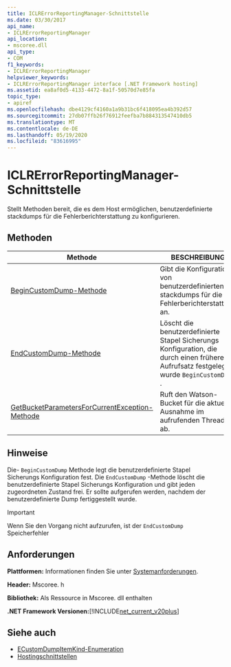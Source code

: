 ```yaml
---
title: ICLRErrorReportingManager-Schnittstelle
ms.date: 03/30/2017
api_name:
- ICLRErrorReportingManager
api_location:
- mscoree.dll
api_type:
- COM
f1_keywords:
- ICLRErrorReportingManager
helpviewer_keywords:
- ICLRErrorReportingManager interface [.NET Framework hosting]
ms.assetid: ea8af0d5-4133-4472-8a1f-50570d7e85fa
topic_type:
- apiref
ms.openlocfilehash: dbe4129cf4160a1a9b31bc6f418095ea4b392d57
ms.sourcegitcommit: 27db07ffb26f76912feefba7b884313547410db5
ms.translationtype: MT
ms.contentlocale: de-DE
ms.lasthandoff: 05/19/2020
ms.locfileid: "83616995"
---
```

# <a name="iclrerrorreportingmanager-interface"></a>ICLRErrorReportingManager-Schnittstelle
Stellt Methoden bereit, die es dem Host ermöglichen, benutzerdefinierte stackdumps für die Fehlerberichterstattung zu konfigurieren.  
  
## <a name="methods"></a>Methoden  
  
|Methode|BESCHREIBUNG|  
|------------|-----------------|  
|[BeginCustomDump-Methode](iclrerrorreportingmanager-begincustomdump-method.md)|Gibt die Konfiguration von benutzerdefinierten stackdumps für die Fehlerberichterstattung an.|  
|[EndCustomDump-Methode](iclrerrorreportingmanager-endcustomdump-method.md)|Löscht die benutzerdefinierte Stapel Sicherungs Konfiguration, die durch einen früheren-Aufrufsatz festgelegt wurde `BeginCustomDump` .|  
|[GetBucketParametersForCurrentException-Methode](iclrerrorreportingmanager-getbucketparametersforcurrentexception-method.md)|Ruft den Watson-Bucket für die aktuelle Ausnahme im aufrufenden Thread ab.|  
  
## <a name="remarks"></a>Hinweise  
 Die- `BeginCustomDump` Methode legt die benutzerdefinierte Stapel Sicherungs Konfiguration fest. Die `EndCustomDump` -Methode löscht die benutzerdefinierte Stapel Sicherungs Konfiguration und gibt jeden zugeordneten Zustand frei. Er sollte aufgerufen werden, nachdem der benutzerdefinierte Dump fertiggestellt wurde.  
  
> [!IMPORTANT]
> Wenn Sie den Vorgang nicht aufzurufen, ist der `EndCustomDump` Speicherfehler  
  
## <a name="requirements"></a>Anforderungen  
 **Plattformen:** Informationen finden Sie unter [Systemanforderungen](../../get-started/system-requirements.md).  
  
 **Header:** Mscoree. h  
  
 **Bibliothek:** Als Ressource in Mscoree. dll enthalten  
  
 **.NET Framework Versionen:**[!INCLUDE[net_current_v20plus](../../../../includes/net-current-v20plus-md.md)]  
  
## <a name="see-also"></a>Siehe auch

- [ECustomDumpItemKind-Enumeration](ecustomdumpitemkind-enumeration.md)
- [Hostingschnittstellen](hosting-interfaces.md)
